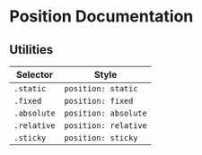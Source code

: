 # Position Documentation

## Utilities

| Selector    | Style                |
| ----------- | -------------------- |
| `.static`   | `position: static`   |
| `.fixed`    | `position: fixed`    |
| `.absolute` | `position: absolute` |
| `.relative` | `position: relative` |
| `.sticky`   | `position: sticky`   |
